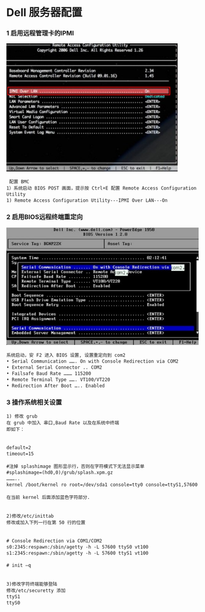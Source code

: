 # Dell 服务器配置 
### 1 启用远程管理卡的IPMI
![ironic-bios](images/ironic1.jpg)
```
 配置 BMC
1）系统启动 BIOS POST 画面，提示按 Ctrl+E 配置 Remote Access Configuration Utility
1) Remote Access Configuration Utility---IPMI Over LAN---On
```


### 2 启用BIOS远程终端重定向
![ironic-bios](images/ironic2.jpg)
```
系统启动，安 F2 进入 BIOS 设置, 设置重定向到 com2
• Serial Communication ……. On with Console Redirection via COM2
• External Serial Connector .. COM2
• Failsafe Baud Rate ……… 115200
• Remote Terminal Type ……. VT100/VT220
• Redirection After Boot ….. Enabled
```

### 3 操作系统相关设置
```
1) 修改 grub
在 grub 中加入 串口,Baud Rate 以及在系统中终端
即如下：


default=2
timeout=15

#注掉 splashimage 图形显示行，否则在字符模式下无法显示菜单
#splashimage=(hd0,0)/grub/splash.xpm.gz
………..
kernel /boot/kernel ro root=/dev/sda1 console=tty0 console=ttyS1,57600

在当前 kernel 后面添加蓝色字符部分.


2)修改/etc/inittab
修改或加入下列一行在第 50 行的位置


# Console Redirection via COM1/COM2
s0:2345:respawn:/sbin/agetty -h -L 57600 ttyS0 vt100
s1:2345:respawn:/sbin/agetty -h -L 57600 ttyS1 vt100

# init –q


3)修改字符终端能够登陆
修改/etc/securetty 添加
ttyS1
ttyS0
```